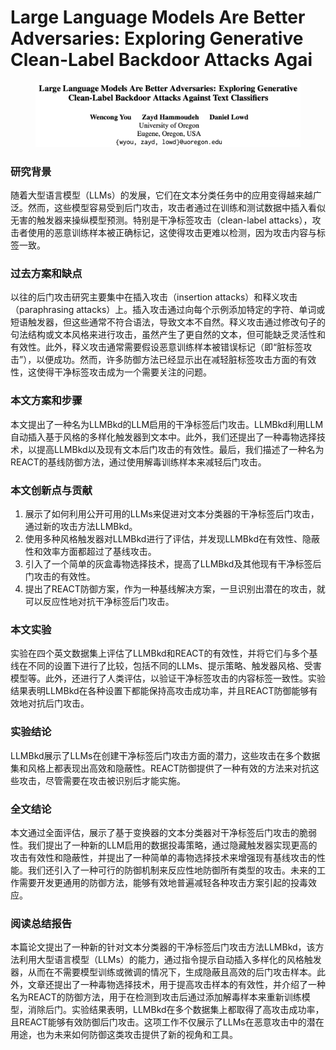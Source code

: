 # Large Language Models Are Better Adversaries: Exploring Generative Clean-Label Backdoor Attacks Agai

<figure><img src="../.gitbook/assets/image (2) (1) (1) (1) (1) (1) (1) (1) (1) (1) (1) (1) (1) (1) (1) (1) (1) (1) (1) (1) (1) (1) (1) (1) (1) (1) (1) (1) (1) (1) (1).png" alt=""><figcaption></figcaption></figure>

### 研究背景

随着大型语言模型（LLMs）的发展，它们在文本分类任务中的应用变得越来越广泛。然而，这些模型容易受到后门攻击，攻击者通过在训练和测试数据中插入看似无害的触发器来操纵模型预测。特别是干净标签攻击（clean-label attacks），攻击者使用的恶意训练样本被正确标记，这使得攻击更难以检测，因为攻击内容与标签一致。

### 过去方案和缺点

以往的后门攻击研究主要集中在插入攻击（insertion attacks）和释义攻击（paraphrasing attacks）上。插入攻击通过向每个示例添加特定的字符、单词或短语触发器，但这些通常不符合语法，导致文本不自然。释义攻击通过修改句子的句法结构或文本风格来进行攻击，虽然产生了更自然的文本，但可能缺乏灵活性和有效性。此外，释义攻击通常需要假设恶意训练样本被错误标记（即“脏标签攻击”），以便成功。然而，许多防御方法已经显示出在减轻脏标签攻击方面的有效性，这使得干净标签攻击成为一个需要关注的问题。

### 本文方案和步骤

本文提出了一种名为LLMBkd的LLM启用的干净标签后门攻击。LLMBkd利用LLM自动插入基于风格的多样化触发器到文本中。此外，我们还提出了一种毒物选择技术，以提高LLMBkd以及现有文本后门攻击的有效性。最后，我们描述了一种名为REACT的基线防御方法，通过使用解毒训练样本来减轻后门攻击。

### 本文创新点与贡献

1. 展示了如何利用公开可用的LLMs来促进对文本分类器的干净标签后门攻击，通过新的攻击方法LLMBkd。
2. 使用多种风格触发器对LLMBkd进行了评估，并发现LLMBkd在有效性、隐蔽性和效率方面都超过了基线攻击。
3. 引入了一个简单的灰盒毒物选择技术，提高了LLMBkd及其他现有干净标签后门攻击的有效性。
4. 提出了REACT防御方案，作为一种基线解决方案，一旦识别出潜在的攻击，就可以反应性地对抗干净标签后门攻击。

### 本文实验

实验在四个英文数据集上评估了LLMBkd和REACT的有效性，并将它们与多个基线在不同的设置下进行了比较，包括不同的LLMs、提示策略、触发器风格、受害模型等。此外，还进行了人类评估，以验证干净标签攻击的内容标签一致性。实验结果表明LLMBkd在各种设置下都能保持高攻击成功率，并且REACT防御能够有效地对抗后门攻击。

### 实验结论

LLMBkd展示了LLMs在创建干净标签后门攻击方面的潜力，这些攻击在多个数据集和风格上都表现出高效和隐蔽性。REACT防御提供了一种有效的方法来对抗这些攻击，尽管需要在攻击被识别后才能实施。

### 全文结论

本文通过全面评估，展示了基于变换器的文本分类器对干净标签后门攻击的脆弱性。我们提出了一种新的LLM启用的数据投毒策略，通过隐藏触发器实现更高的攻击有效性和隐蔽性，并提出了一种简单的毒物选择技术来增强现有基线攻击的性能。我们还引入了一种可行的防御机制来反应性地防御所有类型的攻击。未来的工作需要开发更通用的防御方法，能够有效地普遍减轻各种攻击方案引起的投毒效应。

### 阅读总结报告

本篇论文提出了一种新的针对文本分类器的干净标签后门攻击方法LLMBkd，该方法利用大型语言模型（LLMs）的能力，通过指令提示自动插入多样化的风格触发器，从而在不需要模型训练或微调的情况下，生成隐蔽且高效的后门攻击样本。此外，文章还提出了一种毒物选择技术，用于提高攻击样本的有效性，并介绍了一种名为REACT的防御方法，用于在检测到攻击后通过添加解毒样本来重新训练模型，消除后门。实验结果表明，LLMBkd在多个数据集上都取得了高攻击成功率，且REACT能够有效防御后门攻击。这项工作不仅展示了LLMs在恶意攻击中的潜在用途，也为未来如何防御这类攻击提供了新的视角和工具。
